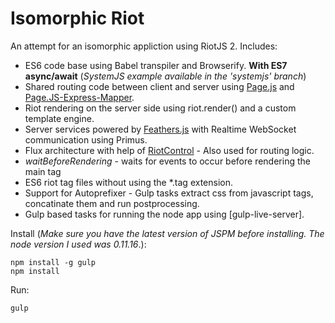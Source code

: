 # Isomorphic Riot
An attempt for an isomorphic appliction using RiotJS 2. Includes:
+ ES6 code base using Babel transpiler and Browserify. **With ES7 async/await**
(_SystemJS example available in the 'systemjs' branch_)
+ Shared routing code between client and server using [Page.js](https://visionmedia.github.io/page.js/) and [Page.JS-Express-Mapper](https://github.com/kethinov/page.js-express-mapper.js).
+ Riot rendering on the server side using riot.render() and a custom template engine.
+ Server services powered by [Feathers.js](http://feathersjs.com/) with Realtime WebSocket communication using Primus.
+ Flux architecture with help of [RiotControl](https://github.com/jimsparkman/RiotControl/) - Also used for routing logic.
+ *waitBeforeRendering* - waits for events to occur before rendering the main tag
+ ES6 riot tag files without using the *.tag extension.
+ Support for Autoprefixer - Gulp tasks extract css from javascript tags, concatinate them and run postprocessing.
+ Gulp based tasks for running the node app using [gulp-live-server].

Install
(*Make sure you have the latest version of JSPM before installing. The node version I used was 0.11.16*.):
```
npm install -g gulp
npm install
```
Run:
```
gulp
```
